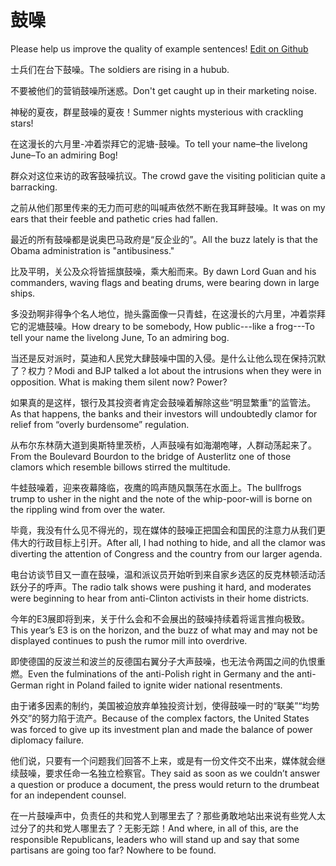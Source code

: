 # 鼓噪

Please help us improve the quality of example sentences! [Edit on Github](https://github.com/jiyushe/jiyu-example-sentence-source/blob/main/chinese/guzao.md)

<p><span class="chinese">士兵们在台下鼓噪。</span><span class="english">The soldiers are rising in a hubub.</span></p>

<p><span class="chinese">不要被他们的营销鼓噪所迷惑。</span><span class="english">Don't get caught up in their marketing noise.</span></p>

<p><span class="chinese">神秘的夏夜，群星鼓噪的夏夜！</span><span class="english">Summer nights mysterious with crackling stars!</span></p>

<p><span class="chinese">在这漫长的六月里-冲着崇拜它的泥塘-鼓噪。</span><span class="english">To tell your name–the livelong June–To an admiring Bog!</span></p>

<p><span class="chinese">群众对这位来访的政客鼓噪抗议。</span><span class="english">The crowd gave the visiting politician quite a barracking.</span></p>

<p><span class="chinese">之前从他们那里传来的无力而可悲的叫喊声依然不断在我耳畔鼓噪。</span><span class="english">It was on my ears that their feeble and pathetic cries had fallen.</span></p>

<p><span class="chinese">最近的所有鼓噪都是说奥巴马政府是“反企业的”。</span><span class="english">All the buzz lately is that the Obama administration is "antibusiness."</span></p>

<p><span class="chinese">比及平明，关公及众将皆摇旗鼓噪，乘大船而来。</span><span class="english">By dawn Lord Guan and his commanders, waving flags and beating drums, were bearing down in large ships.</span></p>

<p><span class="chinese">多没劲啊非得争个名人地位，抛头露面像一只青蛙，在这漫长的六月里，冲着崇拜它的泥塘鼓噪。</span><span class="english">How dreary to be somebody, How public---like a frog---To tell your name the livelong June, To an admiring bog.</span></p>

<p><span class="chinese">当还是反对派时，莫迪和人民党大肆鼓噪中国的入侵。是什么让他么现在保持沉默了？权力？</span><span class="english">Modi and BJP talked a lot about the intrusions when they were in opposition. What is making them silent now? Power?</span></p>

<p><span class="chinese">如果真的是这样，银行及其投资者肯定会鼓噪着解除这些“明显繁重”的监管法。</span><span class="english">As that happens, the banks and their investors will undoubtedly clamor for relief from “overly burdensome” regulation.</span></p>

<p><span class="chinese">从布尔东林荫大道到奥斯特里茨桥，人声鼓噪有如海潮咆哮，人群动荡起来了。</span><span class="english">From the Boulevard Bourdon to the bridge of Austerlitz one of those clamors which resemble billows stirred the multitude.</span></p>

<p><span class="chinese">牛蛙鼓噪着，迎来夜幕降临，夜鹰的鸣声随风飘荡在水面上。</span><span class="english">The bullfrogs trump to usher in the night and the note of the whip-poor-will is borne on the rippling wind from over the water.</span></p>

<p><span class="chinese">毕竟，我没有什么见不得光的，现在媒体的鼓噪正把国会和国民的注意力从我们更伟大的行政目标上引开。</span><span class="english">After all, I had nothing to hide, and all the clamor was diverting the attention of Congress and the country from our larger agenda.</span></p>

<p><span class="chinese">电台访谈节目又一直在鼓噪，温和派议员开始听到来自家乡选区的反克林顿活动活跃分子的呼声。</span><span class="english">The radio talk shows were pushing it hard, and moderates were beginning to hear from anti-Clinton activists in their home districts.</span></p>

<p><span class="chinese">今年的E3展即将到来，关于什么会和不会展出的鼓噪持续着将谣言推向极致。</span><span class="english">This year’s E3 is on the horizon, and the buzz of what may and may not be displayed continues to push the rumor mill into overdrive.</span></p>

<p><span class="chinese">即使德国的反波兰和波兰的反德国右翼分子大声鼓噪，也无法令两国之间的仇恨重燃。</span><span class="english">Even the fulminations of the anti-Polish right in Germany and the anti-German right in Poland failed to ignite wider national resentments.</span></p>

<p><span class="chinese">由于诸多因素的制约，美国被迫放弃单独投资计划，使得鼓噪一时的“联美”“均势外交”的努力陷于流产。</span><span class="english">Because of the complex factors, the United States was forced to give up its investment plan and made the balance of power diplomacy failure.</span></p>

<p><span class="chinese">他们说，只要有一个问题我们回答不上来，或是有一份文件交不出来，媒体就会继续鼓噪，要求任命一名独立检察官。</span><span class="english">They said as soon as we couldn’t answer a question or produce a document, the press would return to the drumbeat for an independent counsel.</span></p>

<p><span class="chinese">在一片鼓噪声中，负责任的共和党人到哪里去了？那些勇敢地站出来说有些党人太过分了的共和党人哪里去了？无影无踪！</span><span class="english">And where, in all of this, are the responsible Republicans, leaders who will stand up and say that some partisans are going too far? Nowhere to be found.</span></p>

